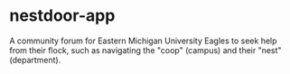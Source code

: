 # nestdoor-app
A community forum for Eastern Michigan University Eagles to seek help from their flock, such as navigating the "coop" (campus) and their "nest" (department).
